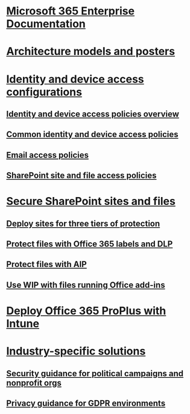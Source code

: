 # [Microsoft 365 Enterprise Documentation](index.md)

# [Architecture models and posters]()

# [Identity and device access configurations](microsoft-365-policies-configurations.md)
## [Identity and device access policies overview](identity-access-policies.md)
## [Common identity and device access policies](common-identity-access-policies.md)
## [Email access policies](secure-email-recommended-policies.md)
## [SharePoint site and file access policies]()


# [Secure SharePoint sites and files]()
## [Deploy sites for three tiers of protection]()
## [Protect files with Office 365 labels and DLP]()
## [Protect files with AIP]()
## [Use WIP with files running Office add-ins]()

# [Deploy Office 365 ProPlus with Intune]()

# [Industry-specific solutions]()
## [Security guidance for political campaigns and nonprofit orgs]()
## [Privacy guidance for GDPR environments]()


